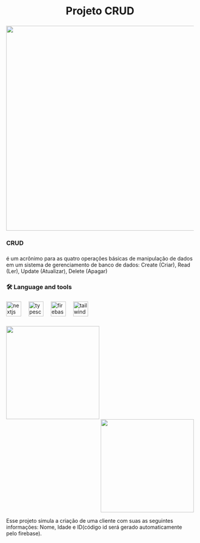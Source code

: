 <h1 align="center">Projeto CRUD</h1>

###

<div align="center">
  <img height="550" src="https://i.ibb.co/CvFYrWV/tabela.png"  />
</div>

###

<h3 align="left">CRUD</h3>

###

<p align="left">é um acrônimo para as quatro operações básicas de manipulação de dados em um sistema de gerenciamento de banco de dados: Create (Criar), Read (Ler), Update (Atualizar), Delete (Apagar)</p>

###

<h3 align="left">🛠 Language and tools</h3>

###

<div align="left">
  <img src="https://cdn.jsdelivr.net/gh/devicons/devicon/icons/nextjs/nextjs-original.svg" height="40" alt="nextjs logo"  />
  <img width="12" />
  <img src="https://cdn.jsdelivr.net/gh/devicons/devicon/icons/typescript/typescript-original.svg" height="40" alt="typescript logo"  />
  <img width="12" />
  <img src="https://cdn.jsdelivr.net/gh/devicons/devicon/icons/firebase/firebase-plain.svg" height="40" alt="firebase logo"  />
  <img width="12" />
  <img src="https://cdn.jsdelivr.net/gh/devicons/devicon/icons/tailwindcss/tailwindcss-original-wordmark.svg" height="40" alt="tailwindcss logo"  />
</div>

###
<div align="center">
<div align="left">
  <img height="250" src="https://i.ibb.co/CvFYrWV/tabela.png"  />
</div>
<div align="right">
  <img height="250" src="https://i.ibb.co/qsMzNL7/form.png"  />
</div>
</div

###

<p align="left">Esse projeto simula a criação de uma cliente com suas as seguintes informações: Nome, Idade e ID(código id será gerado automaticamente pelo firebase).</p>

###
